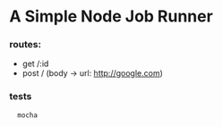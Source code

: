 # A Simple Node Job Runner

### routes:

* get /:id 
* post / (body -> url: http://google.com)

### tests
```
  mocha
```
